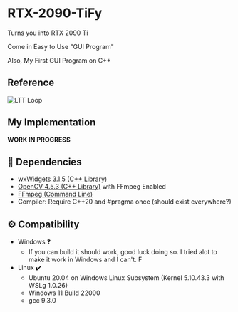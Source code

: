 # RTX-2090-TiFy

Turns you into RTX 2090 Ti

Come in Easy to Use "GUI Program"

Also, My First GUI Program on C++

## Reference

![LTT Loop](https://tenor.com/view/linus-linus-tech-tips-ltt-lttstore-youtube-gif-19356047.gif)

## My Implementation

**WORK IN PROGRESS**

## 🌿 Dependencies

- [wxWidgets 3.1.5 (C++ Library)](https://github.com/wxWidgets/wxWidgets)
- [OpenCV 4.5.3 (C++ Library)](https://github.com/opencv/opencv) with FFmpeg Enabled
- [FFmpeg (Command Line)](https://github.com/FFmpeg/FFmpeg)
- Compiler: Require C++20 and #pragma once (should exist everywhere?)

## ⚙️ Compatibility

- Windows ❓
  - If you can build it should work, good luck doing so. I tried alot to make it work in Windows and I can't. F
- Linux ✔️
  - Ubuntu 20.04 on Windows Linux Subsystem (Kernel 5.10.43.3 with WSLg 1.0.26)
  - Windows 11 Build 22000
  - gcc 9.3.0
